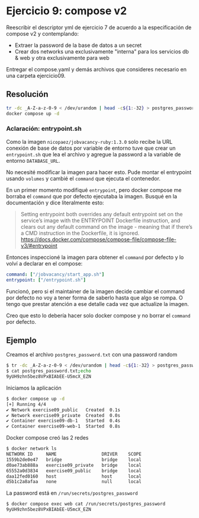 # Ejercicio 9: compose v2
Reescribir el descriptor yml de ejercicio 7 de acuerdo a la especificación de compose v2 y contemplando:

- Extraer la password de la base de datos a un secret
- Crear dos networks una exclusivamente "interna" para los servicios db & web y otra exclusivamente para web

Entregar el compose.yaml y demás archivos que consideres necesario en una carpeta ejercicio09.

## Resolución
```sh
tr -dc _A-Z-a-z-0-9 < /dev/urandom | head -c${1:-32} > postgres_password.txt
docker compose up -d
```

### Aclaración: entrypoint.sh
Como la imagen `nicopaez/jobvacancy-ruby:1.3.0` solo recibe la URL conexión de base de datos por variable de entorno tuve que crear un `entrypoint.sh` que lea el archivo y agregue la password a la variable de entorno `DATABASE_URL`.

No necesité modificar la imagen para hacer esto. Pude montar el entrypoint usando `volumes` y cambié el `command` que ejecuta el contenedor.

En un primer momento modifiqué `entrypoint`, pero docker compose me borraba el `command` que por defecto ejecutaba la imagen. Busqué en la documentación y dice literalmente esto:

> Setting entrypoint both overrides any default entrypoint set on the service’s image with the ENTRYPOINT Dockerfile instruction, and clears out any default command on the image - meaning that if there’s a CMD instruction in the Dockerfile, it is ignored.  
> https://docs.docker.com/compose/compose-file/compose-file-v3/#entrypoint

Entonces inspeccioné la imagen para obtener el `command` por defecto y lo volví a declarar en el compose:
```yaml
command: ["/jobvacancy/start_app.sh"]
entrypoint: ["/entrypoint.sh"]
```

Funcionó, pero si el maintainer de la imagen decide cambiar el command por defecto no voy a tener forma de saberlo hasta que algo se rompa. O tengo que prestar atención a ese detalle cada vez que actualize la imagen.

Creo que esto lo debería hacer solo docker compose y no borrar el `command` por defecto.


## Ejemplo

Creamos el archivo `postgres_password.txt` con una password random
```sh
$ tr -dc _A-Z-a-z-0-9 < /dev/urandom | head -c${1:-32} > postgres_password.txt
$ cat postgres_password.txt;echo
9yUH9zhn5bez8VPxBIAbEE-U5mcX_EZN
```

Iniciamos la aplicación
```sh
$ docker compose up -d
[+] Running 4/4
✔ Network exercise09_public   Created  0.1s 
✔ Network exercise09_private  Created  0.0s 
✔ Container exercise09-db-1   Started  0.4s 
✔ Container exercise09-web-1  Started  0.8s 
```

Docker compose creó las 2 redes
```sh
$ docker network ls
NETWORK ID     NAME                 DRIVER    SCOPE
1559b2de0e47   bridge               bridge    local
d0ae73ab888a   exercise09_private   bridge    local
65552a0d3834   exercise09_public    bridge    local
daa12fed0160   host                 host      local
d5b1c2a8afaa   none                 null      local
```

La password está en `/run/secrets/postgres_password`
```sh
$ docker compose exec web cat /run/secrets/postgres_password
9yUH9zhn5bez8VPxBIAbEE-U5mcX_EZN
````

